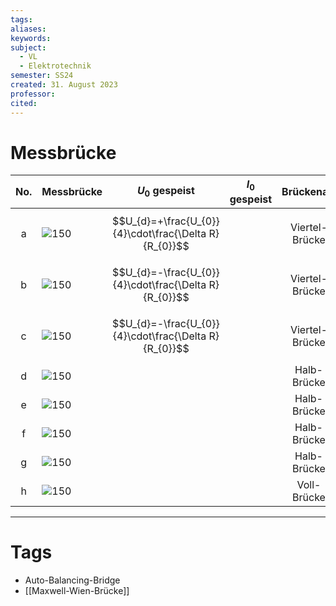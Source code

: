 ```yaml
---
tags: 
aliases: 
keywords: 
subject:
  - VL
  - Elektrotechnik
semester: SS24
created: 31. August 2023
professor: 
cited:
---
```

 

# Messbrücke

| No. | Messbrücke | $U_{0}$ gespeist | $I_{0}$ gespeist | Brückenart |
| :--: | ---- | ---- | ---- | :--: |
| a | ![150](assets/mb_a.png) | $$U_{d}=+\frac{U_{0}}{4}\cdot\frac{\Delta R}{R_{0}}$$ |  | Viertel-Brücke |  |  |  |
| b | ![150](assets/mb_b.png) | $$U_{d}=-\frac{U_{0}}{4}\cdot\frac{\Delta R}{R_{0}}$$ |  | Viertel-Brücke |
| c | ![150](assets/mb_c.png) | $$U_{d}=-\frac{U_{0}}{4}\cdot\frac{\Delta R}{R_{0}}$$ |  | Viertel-Brücke | 
| d | ![150](assets/mb_d.png) |  |  | Halb-Brücke |
| e | ![150](assets/mb_e.png) |  |  | Halb-Brücke |
| f | ![150](assets/mb_f.png) |  |  | Halb-Brücke |
| g | ![150](assets/mb_g.png) |  |  | Halb-Brücke |
| h | ![150](assets/mb_h.png) |  |  | Voll-Brücke |

---

# Tags

- Auto-Balancing-Bridge
- [[Maxwell-Wien-Brücke]]